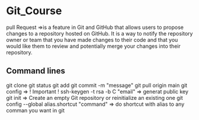 # Git_Course
pull Request =>is a feature in Git and GitHub that allows users to propose changes to a repository hosted on GitHub. It is a way to notify the repository owner or team that you have made changes to their code and that you would like them to review and potentially merge your changes into their repository.



## Command lines
git clone
git status
git add
git commit -m "message"
git pull origin main
git config => ! Important !
ssh-keygen -t rsa -b C "email" => generat public key
git init => Create an empty Git repository or reinitialize an existing one
git config --global alias.shortcut "command" => do shortcut with alias to any comman you want in git 
